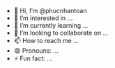 - 👋 Hi, I’m @phucnhantoan
- 👀 I’m interested in ...
- 🌱 I’m currently learning ...
- 💞️ I’m looking to collaborate on ...
- 📫 How to reach me ...
- 😄 Pronouns: ...
- ⚡ Fun fact: ...

<!---
phucnhantoan/phucnhantoan is a ✨ special ✨ repository because its `README.md` (this file) appears on your GitHub profile.
You can click the Preview link to take a look at your changes.
--->
